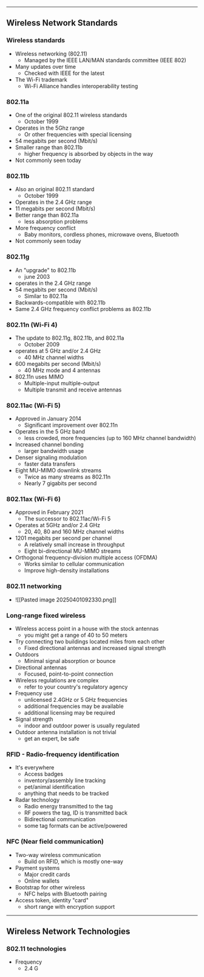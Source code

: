 
---
## Wireless Network Standards

### Wireless standards
- Wireless networking (802.11)
	- Managed by the IEEE LAN/MAN standards committee (IEEE 802)
- Many updates over time
	- Checked with IEEE for the latest
- The Wi-Fi trademark 
	- Wi-Fi Alliance handles interoperability testing

### 802.11a
- One of the original 802.11 wireless standards
	- October 1999
- Operates in the 5Ghz range
	- Or other frequencies with special licensing
- 54 megabits per second (Mbit/s)
- Smaller range than 802.11b
	- higher frequency is absorbed by objects in the way
- Not commonly seen today

### 802.11b
- Also an original 802.11 standard
	- October 1999
- Operates in the 2.4 GHz range
- 11 megabits per second (Mbit/s)
- Better range than 802.11a
	- less absorption problems
- More frequency conflict
	- Baby monitors, cordless phones, microwave ovens, Bluetooth
- Not commonly seen today

### 802.11g
- An "upgrade" to 802.11b
	- june 2003
- operates in the 2.4 GHz range
- 54 megabits per second (Mbit/s)
	- Similar to 802.11a
- Backwards-compatible with 802.11b
- Same 2.4 GHz frequency conflict problems as 802.11b

### 802.11n (Wi-Fi 4)
- The update to 802.11g, 802.11b, and 802.11a
	- October 2009
- operates at 5 GHz and/or 2.4 GHz
	- 40 MHz channel widths
- 600 megabits per second (Mbit/s)
	- 40 MHz mode and 4 antennas
- 802.11n uses MIMO
	- Multiple-input multiple-output
	- Multiple transmit and receive antennas

### 802.11ac (Wi-Fi 5)
- Approved in January 2014
	- Significant improvement over 802.11n
- Operates in the 5 GHz band
	- less crowded, more frequencies (up to 160 MHz channel bandwidth)
- Increased channel bonding
	- larger bandwidth usage
- Denser signaling modulation
	- faster data transfers
- Eight MU-MIMO downlink streams
	- Twice as many streams as 802.11n
	- Nearly 7 gigabits per second

### 802.11ax (Wi-Fi 6)
- Approved in February 2021
	- The successor to 802.11ac/Wi-Fi 5
- Operates at 5GHz and/or 2.4 GHz
	- 20, 40, 80 and 160 MHz channel widths
- 1201 megabits per second per channel
	- A relatively small increase in throughput
	- Eight bi-directional MU-MIMO streams
- Orthogonal frequency-division multiple access (OFDMA)
	- Works similar to cellular communication
	- Improve high-density installations

### 802.11 networking
- ![[Pasted image 20250401092330.png]]

### Long-range fixed wireless
- Wireless access point in a house with the stock antennas
	- you might get a range of 40 to 50 meters
- Try connecting two buildings located miles from each other
	- Fixed directional antennas and increased signal strength
- Outdoors
	- Minimal signal absorption or bounce
- Directional antennas
	- Focused, point-to-point connection
- Wireless regulations are complex
	- refer to your country's regulatory agency
- Frequency use
	- unlicensed 2.4GHz or 5 GHz frequencies
	- additional frequencies may be available
	- additional licensing may be required
- Signal strength
	- indoor and outdoor power is usually regulated
- Outdoor antenna installation is not trivial
	- get an expert, be safe

### RFID - Radio-frequency identification
- It's everywhere
	- Access badges
	- inventory/assembly line tracking
	- pet/animal identification
	- anything that needs to be tracked
- Radar technology 
	- Radio energy transmitted to the tag
	- RF powers the tag, ID is transmitted back
	- Bidirectional communication
	- some tag formats can be active/powered

### NFC (Near field communication)
- Two-way wireless communication
	- Build on RFID, which is mostly one-way
- Payment systems
	- Major credit cards
	- Online wallets
- Bootstrap for other wireless
	- NFC helps with Bluetooth pairing
- Access token, identity "card"
	- short range with encryption support

---
## Wireless Network Technologies

### 802.11 technologies
- Frequency
	- 2.4 G